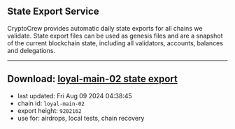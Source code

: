 ## State Export Service
CryptoCrew provides automatic daily state exports for all chains we validate. State export files can be used as genesis files and are a snapshot of the current blockchain state, including all validators, accounts, balances and delegations.

---
**Download: [loyal-main-02 state export](https://dl-eu2.ccvalidators.com/SERVICE/loyal/loyal-main-02_export_9202162.json)**
---

- last updated: Fri Aug 09 2024 04:38:45
- chain id: `loyal-main-02`
- export height: `9202162`
- use for: airdrops, local tests, chain recovery
